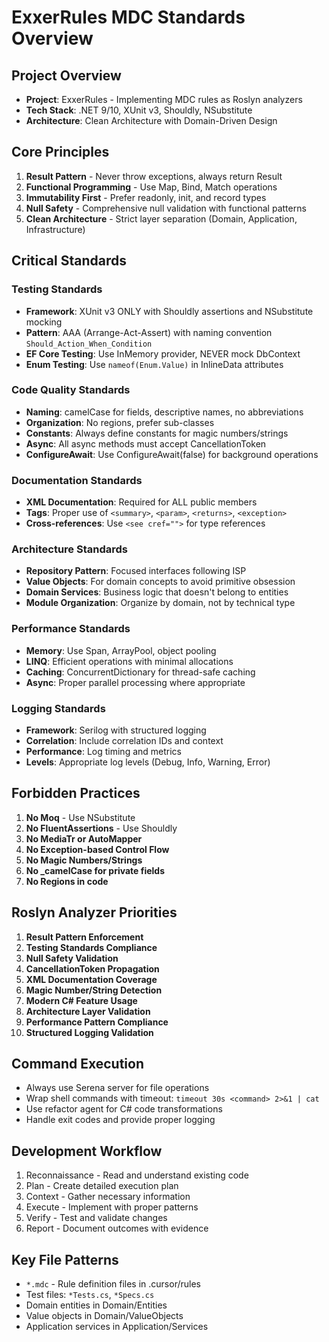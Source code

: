 # ExxerRules MDC Standards Overview

## Project Overview
- **Project**: ExxerRules - Implementing MDC rules as Roslyn analyzers
- **Tech Stack**: .NET 9/10, XUnit v3, Shouldly, NSubstitute
- **Architecture**: Clean Architecture with Domain-Driven Design

## Core Principles
1. **Result<T> Pattern** - Never throw exceptions, always return Result<T>
2. **Functional Programming** - Use Map, Bind, Match operations
3. **Immutability First** - Prefer readonly, init, and record types
4. **Null Safety** - Comprehensive null validation with functional patterns
5. **Clean Architecture** - Strict layer separation (Domain, Application, Infrastructure)

## Critical Standards

### Testing Standards
- **Framework**: XUnit v3 ONLY with Shouldly assertions and NSubstitute mocking
- **Pattern**: AAA (Arrange-Act-Assert) with naming convention `Should_Action_When_Condition`
- **EF Core Testing**: Use InMemory provider, NEVER mock DbContext
- **Enum Testing**: Use `nameof(Enum.Value)` in InlineData attributes

### Code Quality Standards
- **Naming**: camelCase for fields, descriptive names, no abbreviations
- **Organization**: No regions, prefer sub-classes
- **Constants**: Always define constants for magic numbers/strings
- **Async**: All async methods must accept CancellationToken
- **ConfigureAwait**: Use ConfigureAwait(false) for background operations

### Documentation Standards
- **XML Documentation**: Required for ALL public members
- **Tags**: Proper use of `<summary>`, `<param>`, `<returns>`, `<exception>`
- **Cross-references**: Use `<see cref="">` for type references

### Architecture Standards
- **Repository Pattern**: Focused interfaces following ISP
- **Value Objects**: For domain concepts to avoid primitive obsession
- **Domain Services**: Business logic that doesn't belong to entities
- **Module Organization**: Organize by domain, not by technical type

### Performance Standards
- **Memory**: Use Span<T>, ArrayPool, object pooling
- **LINQ**: Efficient operations with minimal allocations
- **Caching**: ConcurrentDictionary for thread-safe caching
- **Async**: Proper parallel processing where appropriate

### Logging Standards
- **Framework**: Serilog with structured logging
- **Correlation**: Include correlation IDs and context
- **Performance**: Log timing and metrics
- **Levels**: Appropriate log levels (Debug, Info, Warning, Error)

## Forbidden Practices
1. **No Moq** - Use NSubstitute
2. **No FluentAssertions** - Use Shouldly
3. **No MediaTr or AutoMapper**
4. **No Exception-based Control Flow**
5. **No Magic Numbers/Strings**
6. **No _camelCase for private fields**
7. **No Regions in code**

## Roslyn Analyzer Priorities
1. **Result<T> Pattern Enforcement**
2. **Testing Standards Compliance**
3. **Null Safety Validation**
4. **CancellationToken Propagation**
5. **XML Documentation Coverage**
6. **Magic Number/String Detection**
7. **Modern C# Feature Usage**
8. **Architecture Layer Validation**
9. **Performance Pattern Compliance**
10. **Structured Logging Validation**

## Command Execution
- Always use Serena server for file operations
- Wrap shell commands with timeout: `timeout 30s <command> 2>&1 | cat`
- Use refactor agent for C# code transformations
- Handle exit codes and provide proper logging

## Development Workflow
1. Reconnaissance - Read and understand existing code
2. Plan - Create detailed execution plan
3. Context - Gather necessary information
4. Execute - Implement with proper patterns
5. Verify - Test and validate changes
6. Report - Document outcomes with evidence

## Key File Patterns
- `*.mdc` - Rule definition files in .cursor/rules
- Test files: `*Tests.cs`, `*Specs.cs`
- Domain entities in Domain/Entities
- Value objects in Domain/ValueObjects
- Application services in Application/Services